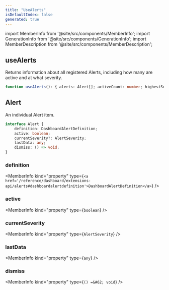```yaml
---
title: "UseAlerts"
isDefaultIndex: false
generated: true
---
```

<!-- This file was generated from the Vendure source. Do not modify. Instead, re-run the "docs:build" script -->
import MemberInfo from '@site/src/components/MemberInfo';
import GenerationInfo from '@site/src/components/GenerationInfo';
import MemberDescription from '@site/src/components/MemberDescription';


## useAlerts

<GenerationInfo sourceFile="packages/dashboard/src/lib/hooks/use-alerts.ts" sourceLine="31" packageName="@vendure/dashboard" since="3.5.0" />

Returns information about all registered Alerts, including how many are
active and at what severity.

```ts title="Signature"
function useAlerts(): { alerts: Alert[]; activeCount: number; highestSeverity: AlertSeverity }
```


## Alert

<GenerationInfo sourceFile="packages/dashboard/src/lib/hooks/use-alerts.ts" sourceLine="13" packageName="@vendure/dashboard" since="3.5.0" />

An individual Alert item.

```ts title="Signature"
interface Alert {
    definition: DashboardAlertDefinition;
    active: boolean;
    currentSeverity?: AlertSeverity;
    lastData: any;
    dismiss: () => void;
}
```

<div className="members-wrapper">

### definition

<MemberInfo kind="property" type={`<a href='/reference/dashboard/extensions-api/alerts#dashboardalertdefinition'>DashboardAlertDefinition</a>`}   />


### active

<MemberInfo kind="property" type={`boolean`}   />


### currentSeverity

<MemberInfo kind="property" type={`AlertSeverity`}   />


### lastData

<MemberInfo kind="property" type={`any`}   />


### dismiss

<MemberInfo kind="property" type={`() =&#62; void`}   />




</div>
